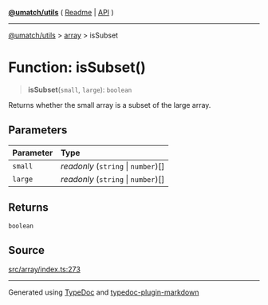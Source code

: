 [**@umatch/utils**](../../README.md) ( [Readme](../../README.md) \| [API](../../API.md) )

---

[@umatch/utils](../../API.md) > [array](../README.md) > isSubset

# Function: isSubset()

> **isSubset**(`small`, `large`): `boolean`

Returns whether the small array is a subset of the large array.

## Parameters

| Parameter | Type                                |
| :-------- | :---------------------------------- |
| `small`   | _readonly_ (`string` \| `number`)[] |
| `large`   | _readonly_ (`string` \| `number`)[] |

## Returns

`boolean`

## Source

[src/array/index.ts:273](https://github.com/umatch-oficial/utils/blob/618b1ef/src/array/index.ts#L273)

---

Generated using [TypeDoc](https://typedoc.org/) and [typedoc-plugin-markdown](https://www.npmjs.com/package/typedoc-plugin-markdown)

